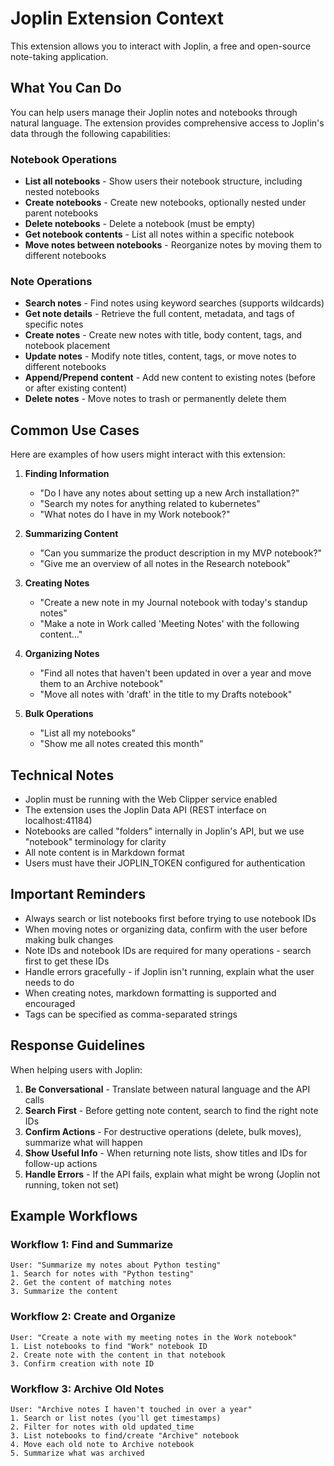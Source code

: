 # Joplin Extension Context

This extension allows you to interact with Joplin, a free and open-source note-taking application.

## What You Can Do

You can help users manage their Joplin notes and notebooks through natural language. The extension provides comprehensive access to Joplin's data through the following capabilities:

### Notebook Operations

- **List all notebooks** - Show users their notebook structure, including nested notebooks
- **Create notebooks** - Create new notebooks, optionally nested under parent notebooks
- **Delete notebooks** - Delete a notebook (must be empty)
- **Get notebook contents** - List all notes within a specific notebook
- **Move notes between notebooks** - Reorganize notes by moving them to different notebooks

### Note Operations

- **Search notes** - Find notes using keyword searches (supports wildcards)
- **Get note details** - Retrieve the full content, metadata, and tags of specific notes
- **Create notes** - Create new notes with title, body content, tags, and notebook placement
- **Update notes** - Modify note titles, content, tags, or move notes to different notebooks
- **Append/Prepend content** - Add new content to existing notes (before or after existing content)
- **Delete notes** - Move notes to trash or permanently delete them

## Common Use Cases

Here are examples of how users might interact with this extension:

1. **Finding Information**
   - "Do I have any notes about setting up a new Arch installation?"
   - "Search my notes for anything related to kubernetes"
   - "What notes do I have in my Work notebook?"

2. **Summarizing Content**
   - "Can you summarize the product description in my MVP notebook?"
   - "Give me an overview of all notes in the Research notebook"

3. **Creating Notes**
   - "Create a new note in my Journal notebook with today's standup notes"
   - "Make a note in Work called 'Meeting Notes' with the following content..."

4. **Organizing Notes**
   - "Find all notes that haven't been updated in over a year and move them to an Archive notebook"
   - "Move all notes with 'draft' in the title to my Drafts notebook"

5. **Bulk Operations**
   - "List all my notebooks"
   - "Show me all notes created this month"

## Technical Notes

- Joplin must be running with the Web Clipper service enabled
- The extension uses the Joplin Data API (REST interface on localhost:41184)
- Notebooks are called "folders" internally in Joplin's API, but we use "notebook" terminology for clarity
- All note content is in Markdown format
- Users must have their JOPLIN_TOKEN configured for authentication

## Important Reminders

- Always search or list notebooks first before trying to use notebook IDs
- When moving notes or organizing data, confirm with the user before making bulk changes
- Note IDs and notebook IDs are required for many operations - search first to get these IDs
- Handle errors gracefully - if Joplin isn't running, explain what the user needs to do
- When creating notes, markdown formatting is supported and encouraged
- Tags can be specified as comma-separated strings

## Response Guidelines

When helping users with Joplin:

1. **Be Conversational** - Translate between natural language and the API calls
2. **Search First** - Before getting note content, search to find the right note IDs
3. **Confirm Actions** - For destructive operations (delete, bulk moves), summarize what will happen
4. **Show Useful Info** - When returning note lists, show titles and IDs for follow-up actions
5. **Handle Errors** - If the API fails, explain what might be wrong (Joplin not running, token not set)

## Example Workflows

### Workflow 1: Find and Summarize

```
User: "Summarize my notes about Python testing"
1. Search for notes with "Python testing"
2. Get the content of matching notes
3. Summarize the content
```

### Workflow 2: Create and Organize

```
User: "Create a note with my meeting notes in the Work notebook"
1. List notebooks to find "Work" notebook ID
2. Create note with the content in that notebook
3. Confirm creation with note ID
```

### Workflow 3: Archive Old Notes

```
User: "Archive notes I haven't touched in over a year"
1. Search or list notes (you'll get timestamps)
2. Filter for notes with old updated_time
3. List notebooks to find/create "Archive" notebook
4. Move each old note to Archive notebook
5. Summarize what was archived
```
